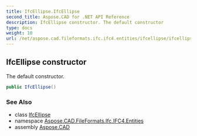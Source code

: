 ```yaml
---
title: IfcEllipse.IfcEllipse
second_title: Aspose.CAD for .NET API Reference
description: IfcEllipse constructor. The default constructor
type: docs
weight: 10
url: /net/aspose.cad.fileformats.ifc.ifc4.entities/ifcellipse/ifcellipse/
---
```

## IfcEllipse constructor

The default constructor.

```csharp
public IfcEllipse()
```

### See Also

* class [IfcEllipse](../)
* namespace [Aspose.CAD.FileFormats.Ifc.IFC4.Entities](../../ifcellipse/)
* assembly [Aspose.CAD](../../../)


